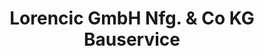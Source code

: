 ---
title: "Lorencic GmbH Nfg. & Co KG Bauservice"
url: /graz/lorencic-gmbh-nfg-und-co-kg-bauservice/
shop: Baustoffe
---